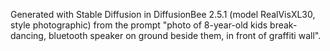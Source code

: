 Generated with Stable Diffusion in DiffusionBee 2.5.1 (model RealVisXL30, style photographic) from the prompt "photo of 8-year-old kids break-dancing, bluetooth speaker on ground beside them, in front of graffiti wall".